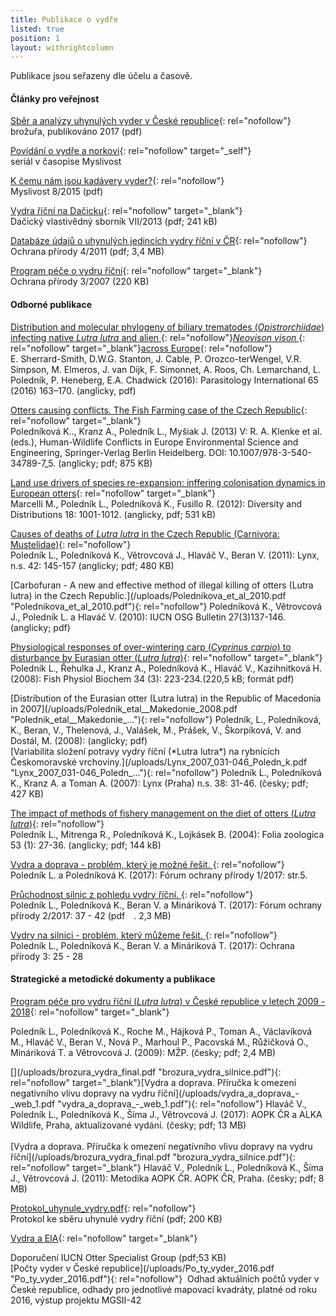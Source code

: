 ```yaml
---
title: Publikace o vydře
listed: true
position: 1
layout: withrightcolumn
---
```

Publikace jsou seřazeny dle účelu a časově.

#### Články pro veřejnost

[Sběr a analýzy uhynulých vyder v České
republice](/uploads/ALKA_-_Sb_r_a_anal_zy_vyder_-_web.pdf
"ALKA_-_Sb_r_a_anal_zy_vyd..."){: rel="nofollow"}   
brožuřa, publikováno 2017 (pdf)



[Povídání o vydře a norkovi][1]{: rel="nofollow" target="_self"}  
seriál v časopise Myslivost

[K čemu nám jsou kadávery
vyder?](/uploads/Myslivost_Vydra_2015_FINAL.pdf
"Myslivost_Vydra_2015"){: rel="nofollow"}  
Myslivost 8/2015 (pdf)

[Vydra říční na Dačicku](/uploads/Da_icko_11_polednikova_vydra.pdf
"Vydra_Dacicko"){: rel="nofollow" target="_blank"}  
Dačický vlastivědný sborník VII/2013 (pdf; 241 kB)

[Databáze údajů o uhynulých jedincích vydry říční v
ČR](/uploads/ochrana_prirody_databaze_vyder.pdf
"ochrana_prirody_databaze"){: rel="nofollow"}  
Ochrana přírody 4/2011 (pdf; 3,4 MB)

 [Program péče o vydru říční](/uploads/vydra_000496.pdf "vydra_000496.pdf"){: rel="nofollow" target="_blank"}  
Ochrana přírody 3/2007 (220 KB)<div markdown="1">

#### Odborné publikace

[Distribution and molecular phylogeny of biliary trematodes
(*Opistrorchiidae*) infecting native <i>Lutra lutra </i>and alien
](/uploads/parasitology_2016_1-s2.0-S1383576915001919-main.pdf
"parasitology_2016_1-s2.0-..."){: rel="nofollow"}[<i>Neovison vison
</i>](/uploads/parasitology_2016_1-s2.0-S1383576915001919-main.pdf
"parasitology_2016_1-s2.0-..."){: rel="nofollow" target="_blank"}[across
Europe](/uploads/parasitology_2016_1-s2.0-S1383576915001919-main.pdf
"parasitology_2016_1-s2.0-..."){: rel="nofollow"}  
E. Sherrard-Smith, D.W.G. Stanton, J. Cable, P. Orozco-terWengel, V.R.
Simpson, M. Elmeros, J. van Dijk, F. Simonnet, A. Roos, Ch. Lemarchand,
L. Poledník, P. Heneberg, E.A. Chadwick (2016): Parasitology
International 65 (2016) 163–170. (anglicky, pdf)

[Otters causing conflicts. The Fish Farming case of the Czech
Republic](/uploads/RAP_139211_1_En_5_Chapter_OnlinePDF.pdf
"otters_causing_conflicts"){: rel="nofollow" target="_blank"}  
Poledníková K.., Kranz A., Poledník L., Myšiak J. (2013) V: R. A. Klenke
et al. (eds.), Human-Wildlife Conflicts in Europe Environmental Science
and Engineering, Springer-Verlag Berlin Heidelberg. DOI:
10.1007/978-3-540-34789-7\_5. (anglicky; pdf; 875 KB)

[Land use drivers of species re-expansion: inffering colonisation
dynamics in European
otters](/uploads/Marcelli_et_al_inferring_colonization_dinamycs_otters_Czechia.pdf
"Marcelli_et_al"){: rel="nofollow" target="_blank"}  
Marcelli M., Poledník L., Poledníková K., Fusillo R. (2012): Diversity
and Distributions 18: 1001-1012. (anglicky, pdf; 531 kB)

[Causes of deaths of <i>Lutra lutra </i>in the Czech Republic
(Carnivora: Mustelidae)](/uploads/Lynx_2011_145-157_Poledn_k.pdf
"Lynx_2011_příčiny smrti"){: rel="nofollow"}  
Poledník L., Poledníková K., Větrovcová J., Hlaváč V., Beran V. (2011):
Lynx, n.s. 42: 145-157 (anglicky; pdf; 480 KB)

<div>
<div class="margin" markdown="1">
[Carbofuran - A new and effective method of illegal killing of otters
(Lutra lutra) in the Czech
Republic.](/uploads/Polednikova_et_al_2010.pdf
"Polednikova_et_al_2010.pdf"){: rel="nofollow"}  
Poledníková K., Větrovcová J., Poledník L. a Hlaváč V. (2010): IUCN OSG
Bulletin 27(3)137-146. (anglicky; pdf)

[Physiological responses of over-wintering carp (*Cyprinus carpio*) to
disturbance by Eurasian otter (*Lutra
lutra*)](/uploads/Polednik_stress_final.pdf
"Polednik_stress_final.pdf"){: rel="nofollow" target="_blank"}  
Poledník L., Řehulka J., Kranz A., Poledníková K., Hlaváč V.,
Kazihnitková H. (2008): Fish Physiol Biochem 34 (3): 223-234.(220,5 kB;
formát pdf)

</div>
</div>
<div>
<div class="margin" markdown="1">
[Distribution of the Eurasian otter (Lutra lutra) in the Republic of
Macedonia in 2007](/uploads/Polednik_etal__Makedonie_2008.pdf
"Polednik_etal__Makedonie_..."){: rel="nofollow"}  
Poledník, L., Poledníková, K., Beran, V., Thelenová, J., Valášek, M.,
Prášek, V., Škorpíková, V. and Dostál, M. (2008): (anglicky; pdf)

</div>
</div>
[Variabilita složení potravy vydry říční (*Lutra lutra*) na rybnících
Českomoravské vrchoviny.](/uploads/Lynx_2007_031-046_Poledn_k.pdf
"Lynx_2007_031-046_Poledn_..."){: rel="nofollow"}  
Poledník L., Poledníková K., Kranz A. a Toman A. (2007): Lynx (Praha)
n.s. 38: 31-46. (česky; pdf; 427 KB)

[The impact of methods of fishery management on the diet of otters
(*Lutra lutra*)](/uploads/Polednik_Foliazoo_p1769.pdf
"Polednik_Foliazoo_p1769.pdf"){: rel="nofollow"}  
Poledník L., Mitrenga R., Poledníková K., Lojkásek B. (2004): Folia
zoologica 53 (1): 27-36. (anglicky; pdf; 144 kB)

[Vydra a doprava - problém, který je možné
řešit. ](/uploads/11-vydra-a-doprava-problem-ktery-je-mozne-resit.pdf
"11-vydra-a-doprava-proble..."){: rel="nofollow"}  
Poledník L. a Poledníková K. (2017): Fórum ochrany přírody 1/2017:
str.5.

[Průchodnost silnic z pohledu vydry
říční. ](/uploads/12-pruchodnost-silnic-z-pohledu-vydry-ricni.pdf
"12-pruchodnost-silnic-z-p..."){: rel="nofollow"}  
Poledník L., Poledníková K., Beran V. a Mináriková T. (2017): Fórum
ochrany přírody 2/2017: 37 - 42 (pdf . 2,3 MB) 

[Vydry na silnici - problém, který můžeme
řešit. ](/uploads/OP_03_2017_vydry.pdf "OP_03_2017_vydry.pdf"){:
rel="nofollow"}  
Poledník L., Poledníková K., Beran V. a Mináriková T. (2017): Ochrana
přírody 3: 25 - 28

#### Strategické a metodické dokumenty a publikace

[Program péče pro vydru říční (*Lutra lutra*) v České republice v letech
2009 - 2018](/uploads/program-pece-pro-vydru-ricni-2009-2018.pdf
"program-pece-pro-vydru"){: rel="nofollow" target="_blank"}

Poledník L., Poledníková K., Roche M., Hájková P., Toman A., Václavíková
M., Hlaváč V., Beran V., Nová P., Marhoul P., Pacovská M., Růžičková O.,
Mináriková T. a Větrovcová J. (2009): MŽP. (česky; pdf; 2,4 MB)
<div>

</div>
<div>
[](/uploads/brozura_vydra_final.pdf "brozura_vydra_silnice.pdf"){:
rel="nofollow" target="_blank"}[Vydra a doprava. Příručka k omezení
negativního vlivu dopravy na vydru
říční](/uploads/vydra_a_doprava_-_web_1.pdf
"vydra_a_doprava_-_web_1.pdf"){: rel="nofollow"}  
Hlaváč V., Poledník L., Poledníková K., Šíma J., Větrovcová J. (2017):
AOPK ČR a ALKA Wildlife, Praha, aktualizované vydání. (česky; pdf; 13
MB) 
</div>
<div>
 
<div>
<div markdown="1">
[Vydra a doprava. Příručka k omezení negativního vlivu dopravy na vydru
říční](/uploads/brozura_vydra_final.pdf "brozura_vydra_silnice.pdf"){:
rel="nofollow" target="_blank"}  
Hlaváč V., Poledník L., Poledníková K., Šíma J., Větrovcová J. (2011):
Metodika AOPK ČR. AOPK ČR, Praha. (česky; pdf; 8 MB)

[Protokol_uhynule_vydry.pdf](/uploads/Protokol_uhynule_vydry.pdf
"Protokol_uhynule_vydry.pdf"){: rel="nofollow"}  
Protokol ke sběru uhynulé vydry říční (pdf; 200 KB)

[Vydra a EIA](/uploads/iucnosg_doporuceni_vydra.pdf
"iucnosg_doporuceni_vydra.pdf"){: rel="nofollow" target="_blank"}
</div>
<div>
Doporučení IUCN Otter Specialist Group (pdf;53 KB)
</div>
<div>

<div markdown="1">
<div>
<div class="margin" markdown="1">
[Počty vyder v České republice](/uploads/Po_ty_vyder_2016.pdf
"Po_ty_vyder_2016.pdf"){: rel="nofollow"}   
Odhad aktuálních počtů vyder v České republice, odhady pro jednotlivé
mapovací kvadráty, platné od roku 2016, výstup projektu MGSII-42



</div>
</div>


</div>
</div>
</div>
</div>
</div>



[1]: http://www.vydryonline.cz/vydra/o-vydre/povidani-o-vydre-v-myslivosti "Link: http://www.vydryonline.cz/vydra/o-vydre/povidani-o-vydre-v-myslivosti"
